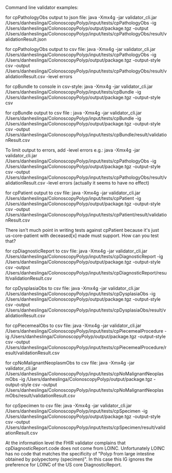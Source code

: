 Command line validator examples:

for cpPathologyObs output to json file: 
java -Xmx4g -jar validator_cli.jar /Users/danheslinga/ColonoscopyPolyp/input/tests/cpPathologyObs -ig /Users/danheslinga/ColonoscopyPolyp/output/package.tgz -output /Users/danheslinga/ColonoscopyPolyp/input/tests/cpPathologyObs/result/validationResult.json

for cpPathologyObs output to csv file: 
java -Xmx4g -jar validator_cli.jar /Users/danheslinga/ColonoscopyPolyp/input/tests/cpPathologyObs -ig /Users/danheslinga/ColonoscopyPolyp/output/package.tgz -output-style csv -output /Users/danheslinga/ColonoscopyPolyp/input/tests/cpPathologyObs/result/validationResult.csv -level errors

for cpBundle to console in csv-style: 
java -Xmx4g -jar validator_cli.jar /Users/danheslinga/ColonoscopyPolyp/input/tests/cpBundle -ig /Users/danheslinga/ColonoscopyPolyp/output/package.tgz -output-style csv

for cpBundle output to csv file :
java -Xmx4g -jar validator_cli.jar /Users/danheslinga/ColonoscopyPolyp/input/tests/cpBundle -ig /Users/danheslinga/ColonoscopyPolyp/output/package.tgz -output-style csv -output /Users/danheslinga/ColonoscopyPolyp/input/tests/cpBundle/result/validationResult.csv

To limit output to errors, add -level errors e.g.:
java -Xmx4g -jar validator_cli.jar /Users/danheslinga/ColonoscopyPolyp/input/tests/cpPathologyObs -ig /Users/danheslinga/ColonoscopyPolyp/output/package.tgz -output-style csv -output /Users/danheslinga/ColonoscopyPolyp/input/tests/cpPathologyObs/result/validationResult.csv -level errors
(actually it seems to have no effect)

for cpPatient output to csv file:
java -Xmx4g -jar validator_cli.jar /Users/danheslinga/ColonoscopyPolyp/input/tests/cpPatient -ig /Users/danheslinga/ColonoscopyPolyp/output/package.tgz -output-style csv -output /Users/danheslinga/ColonoscopyPolyp/input/tests/cpPatient/result/validationResult.csv

There isn't much point in writing tests against cpPatient because it's just us-core-patient with deceased[x] made must support. How can you test that? 

for cpDiagnosticReport to csv file: 
java -Xmx4g -jar validator_cli.jar /Users/danheslinga/ColonoscopyPolyp/input/tests/cpDiagnosticReport -ig /Users/danheslinga/ColonoscopyPolyp/output/package.tgz -output-style csv -output /Users/danheslinga/ColonoscopyPolyp/input/tests/cpDiagnosticReport/result/validationResult.csv

for cpDysplasiaObs to csv file:
java -Xmx4g -jar validator_cli.jar /Users/danheslinga/ColonoscopyPolyp/input/tests/cpDysplasiaObs -ig /Users/danheslinga/ColonoscopyPolyp/output/package.tgz -output-style csv -output /Users/danheslinga/ColonoscopyPolyp/input/tests/cpDysplasiaObs/result/validationResult.csv

for cpPiecemealObs to csv file:
java -Xmx4g -jar validator_cli.jar /Users/danheslinga/ColonoscopyPolyp/input/tests/cpPiecemealProcedure -ig /Users/danheslinga/ColonoscopyPolyp/output/package.tgz -output-style csv -output /Users/danheslinga/ColonoscopyPolyp/input/tests/cpPiecemealProcedure/result/validationResult.csv

for cpNoMalignantNeoplasmObs to csv file:
java -Xmx4g -jar validator_cli.jar /Users/danheslinga/ColonoscopyPolyp/input/tests/cpNoMalignantNeoplasmObs -ig /Users/danheslinga/ColonoscopyPolyp/output/package.tgz -output-style csv -output /Users/danheslinga/ColonoscopyPolyp/input/tests/cpNoMalignantNeoplasmObs/result/validationResult.csv

for cpSpecimen to csv file:
java -Xmx4g -jar validator_cli.jar /Users/danheslinga/ColonoscopyPolyp/input/tests/cpSpecimen -ig /Users/danheslinga/ColonoscopyPolyp/output/package.tgz -output-style csv -output /Users/danheslinga/ColonoscopyPolyp/input/tests/cpSpecimen/result/validationResult.csv

At the information level the FHIR validator complains that cpDiagnosticReport.code does not come from LOINC. Unfortunately LOINC has no code that matches the specificity of "Polyp from large intestine obtained by polypectomy (specimen)". In this case this IG ignores the preference for LOINC of the US core DiagnosticReport. 

